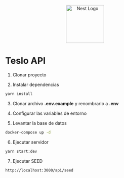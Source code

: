 <p align="center">
  <a href="http://nestjs.com/" target="blank"><img src="https://nestjs.com/img/logo-small.svg" width="120" alt="Nest Logo" /></a>
</p>

# Teslo API

1. Clonar proyecto

2. Instalar dependencias

```bash
yarn install
```

3. Clonar archivo **.env.example** y renombrarlo a **.env**

4. Configurar las variables de entorno

5. Levantar la base de datos

```bash
docker-compose up -d
```

6. Ejecutar servidor

```bash
yarn start:dev
```

7. Ejecutar SEED

```
http://localhost:3000/api/seed
```
